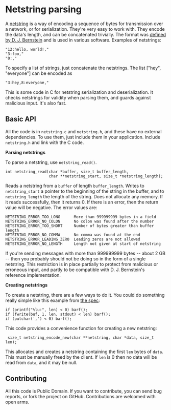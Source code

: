 Netstring parsing
=================

A [netstring](http://en.wikipedia.org/wiki/Netstring) is a way of encoding a sequence of bytes for transmission over a network, or for serialization. They're very easy to work with. They encode the data's length, and can be concatenated trivially. The format was [defined by D. J. Bernstein](http://cr.yp.to/proto/netstrings.txt) and is used in various software. Examples of netstrings:

    "12:hello, world!,"
    "3:foo,"
    "0:,"

To specify a list of strings, just concatenate the netstrings. The list ["hey", "everyone"] can be encoded as

    "3:hey,8:everyone,"

This is some code in C for netstring serialization and deserialization. It checks netstrings for validity when parsing them, and guards against malicious input. It's also fast.

Basic API
---------

All the code is in `netstring.c` and `netstring.h`, and these have no external dependencies. To use them, just include them in your application. Include `netstring.h` and link with the C code.

**Parsing netstrings**

To parse a netstring, use `netstring_read()`.

    int netstring_read(char *buffer, size_t buffer_length,
                       char **netstring_start, size_t *netstring_length);

Reads a netstring from a `buffer` of length `buffer_length`. Writes to
`netstring_start` a pointer to the beginning of the string in the
buffer, and to `netstring_length` the length of the string. Does not
allocate any memory. If it reads successfully, then it returns 0. If
there is an error, then the return value will be negative. The error
values are:

    NETSTRING_ERROR_TOO_LONG      More than 999999999 bytes in a field
    NETSTRING_ERROR_NO_COLON      No colon was found after the number
    NETSTRING_ERROR_TOO_SHORT     Number of bytes greater than buffer length
    NETSTRING_ERROR_NO_COMMA      No comma was found at the end
    NETSTRING_ERROR_LEADING_ZERO  Leading zeros are not allowed
    NETSTRING_ERROR_NO_LENGTH     Length not given at start of netstring

If you're sending messages with more than 999999999 bytes -- about 2
GB -- then you probably should not be doing so in the form of a single
netstring. This restriction is in place partially to protect from
malicious or erroneous input, and partly to be compatible with
D. J. Bernstein's reference implementation.

**Creating netstrings**

To create a netstring, there are a few ways to do it. You could do something really simple like this example from [the spec](http://cr.yp.to/proto/netstrings.txt):

    if (printf("%lu:", len) < 0) barf();
    if (fwrite(buf, 1, len, stdout) < len) barf();
    if (putchar(',') < 0) barf();

This code provides a convenience function for creating a new netstring:

     size_t netstring_encode_new(char **netstring, char *data, size_t len);

This allocates and creates a netstring containing the first `len` bytes of `data`. This must be manually freed by the client. If `len` is 0 then no data will be read from `data`, and it may be null.

Contributing
------------

All this code is Public Domain. If you want to contribute, you can send bug reports, or fork the project on GitHub. Contributions are welcomed with open arms.